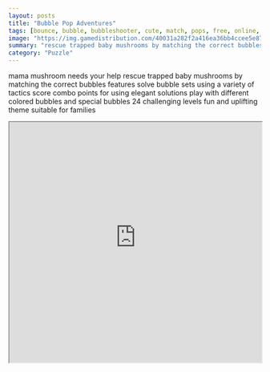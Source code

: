 ```yaml
---
layout: posts
title: "Bubble Pop Adventures"
tags: [bounce, bubble, bubbleshooter, cute, match, pops, free, online, games, oyna, game, free, games, play, play, games]
image: "https://img.gamedistribution.com/40031a282f2a416ea36bb4ccee5e87eb-1280x550.jpeg"
summary: "rescue trapped baby mushrooms by matching the correct bubbles  free online games oyna game free games play play games"
category: "Puzzle"
---
```


mama mushroom needs your help rescue trapped baby mushrooms by matching the correct bubbles features solve bubble sets using a variety of tactics score combo points for using elegant solutions play with different colored bubbles and special bubbles 24 challenging levels fun and uplifting theme suitable for families

<iframe width="100%" height="480px;" src="https://html5.gamedistribution.com/40031a282f2a416ea36bb4ccee5e87eb/"></iframe>